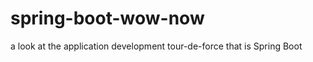 spring-boot-wow-now
===================

a look at the application development tour-de-force that is Spring Boot 
